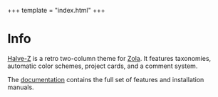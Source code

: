 +++
template = "index.html"
+++

# Info

[Halve-Z](https://github.com/charlesrocket/halve-z) is a retro two-column theme for [Zola](https://github.com/getzola/zola). It features taxonomies, automatic color schemes, project cards, and a comment system.

The [documentation](https://github.com/charlesrocket/halve-z/blob/trunk/README.md) contains the full set of features and installation manuals.

